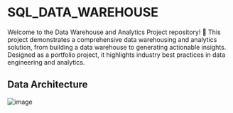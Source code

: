 # SQL_DATA_WAREHOUSE
Welcome to the Data Warehouse and Analytics Project repository! 🚀
This project demonstrates a comprehensive data warehousing and analytics solution, from building a data warehouse to generating actionable insights. Designed as a portfolio project, it highlights industry best practices in data engineering and analytics.

## Data Architecture
![image](https://github.com/user-attachments/assets/7f5bbb25-15b1-4989-a8b6-40a02e01d49f)

